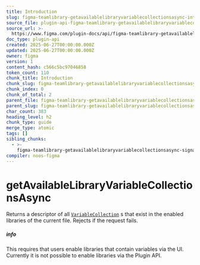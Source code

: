 ```yaml
---
title: Introduction
slug: figma-teamlibrary-getavailablelibraryvariablecollectionsasync-introduction
source_file: plugin-api-figma-teamlibrary-getavailablelibraryvariablecollectionsasync.html
source_url: >-
  https://www.figma.com/plugin-docs/api/figma-teamlibrary-getavailablelibraryvariablecollectionsasync/
doc_type: plugin-api
created: 2025-06-27T00:00:00.000Z
updated: 2025-06-27T00:00:00.000Z
owner: figma
version: 1
content_hash: c566c5bc97046858
token_count: 110
chunk_title: Introduction
chunk_slug: figma-teamlibrary-getavailablelibraryvariablecollectionsasync-introduction
chunk_index: 0
chunk_of_total: 2
parent_file: figma-teamlibrary-getavailablelibraryvariablecollectionsasync.md
parent_slug: figma-teamlibrary-getavailablelibraryvariablecollectionsasync
char_count: 383
heading_level: h2
chunk_type: guide
merge_type: atomic
tags: []
sibling_chunks:
  - >-
    figma-teamlibrary-getavailablelibraryvariablecollectionsasync-signature-remarks
compiler: noos-figma
---
```


# getAvailableLibraryVariableCollectionsAsync

Returns a descriptor of all [`VariableCollection`](/plugin-docs/api/VariableCollection/)
s that exist in the enabled libraries of the current file. Rejects if the request fails.

##### info

This requires that users enable libraries that contain variables via the UI. Currently it is not possible to enable libraries via the Plugin API.
